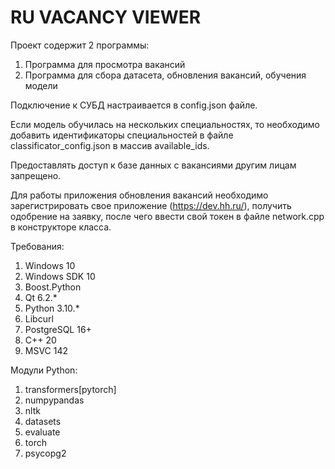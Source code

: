 # RU VACANCY VIEWER
Проект содержит 2 программы:

1) Программа для просмотра вакансий
2) Программа для сбора датасета, обновления вакансий, обучения модели

Подключение к СУБД настраивается в config.json файле.

Если модель обучилась на нескольких специальностях, то необходимо добавить идентификаторы специальностей в файле classificator_config.json в массив available_ids.

Предоставлять доступ к базе данных с вакансиями другим лицам запрещено.

Для работы приложения обновления вакансий необходимо зарегистрировать свое приложение (https://dev.hh.ru/), получить одобрение на заявку, после чего ввести свой токен в файле network.cpp в конструкторе класса.

Требования:

1) Windows 10
2) Windows SDK 10
3) Boost.Python
4) Qt 6.2.*
5) Python 3.10.*
6) Libcurl
7) PostgreSQL 16+
8) C++ 20
9) MSVC 142

Модули Python:

1) transformers[pytorch]
2) numpypandas
3) nltk
4) datasets
5) evaluate
6) torch
7) psycopg2
